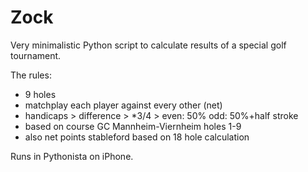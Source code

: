 # Zock

Very minimalistic Python script to calculate results of a special golf tournament.

The rules:
- 9 holes 
- matchplay each player against every other (net)
- handicaps > difference > *3/4 > even: 50% odd: 50%+half stroke
- based on course GC Mannheim-Viernheim holes 1-9
- also net points stableford based on 18 hole calculation

Runs in Pythonista on iPhone.